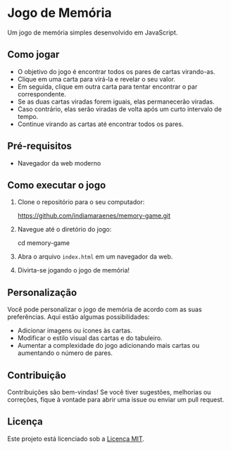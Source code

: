 ﻿# Jogo de Memória

Um jogo de memória simples desenvolvido em JavaScript.

## Como jogar

- O objetivo do jogo é encontrar todos os pares de cartas virando-as.
- Clique em uma carta para virá-la e revelar o seu valor.
- Em seguida, clique em outra carta para tentar encontrar o par correspondente.
- Se as duas cartas viradas forem iguais, elas permanecerão viradas.
- Caso contrário, elas serão viradas de volta após um curto intervalo de tempo.
- Continue virando as cartas até encontrar todos os pares.

## Pré-requisitos

- Navegador da web moderno

## Como executar o jogo

1. Clone o repositório para o seu computador:

   https://github.com/indiamaraenes/memory-game.git

2. Navegue até o diretório do jogo:

   cd memory-game

3. Abra o arquivo `index.html` em um navegador da web.

4. Divirta-se jogando o jogo de memória!

## Personalização

Você pode personalizar o jogo de memória de acordo com as suas preferências. Aqui estão algumas possibilidades:

- Adicionar imagens ou ícones às cartas.
- Modificar o estilo visual das cartas e do tabuleiro.
- Aumentar a complexidade do jogo adicionando mais cartas ou aumentando o número de pares.

## Contribuição

Contribuições são bem-vindas! Se você tiver sugestões, melhorias ou correções, fique à vontade para abrir uma issue ou enviar um pull request.

## Licença

Este projeto está licenciado sob a [Licença MIT](LICENSE).
